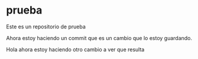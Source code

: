 # prueba
Este es un repositorio de prueba

Ahora estoy haciendo un commit que es un cambio que lo estoy guardando.


Hola ahora estoy haciendo otro cambio a ver que resulta


